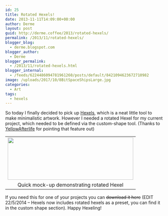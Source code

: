 ```yaml
---
id: 25
title: Rotated Hexels!
date: 2013-11-11T14:09:00+00:00
author: Derme
layout: post
guid: http://derme.coffee/2013/rotated-hexels/
permalink: /2013/11/rotated-hexels/
blogger_blog:
  - derme.blogspot.com
blogger_author:
  - Derme
blogger_permalink:
  - /2013/11/rotated-hexels.html
blogger_internal:
  - /feeds/6224486094781961260/posts/default/8421094623672710982
image: /uploads/2017/10/8BitSpaceShipsLarge.jpg
categories:
  - Art
tags:
  - hexels
---
```

So today I finally decided to pick up [Hexels](http://hexraystudios.com/hexels/), which is a neat little tool to make minimalistic artwork. However I needed a rotated Hexel for my current project, which needed to be defined via the custom-shape tool. (Thanks to [YellowAfterlife](http://twitter.com/YellowAfterlife) for pointing that feature out)

<table style="margin-left: auto; margin-right: auto; text-align: center;" cellspacing="0" cellpadding="0" align="center">
  <tr>
    <td style="text-align: center;">
      <a style="margin-left: auto; margin-right: auto;" href="http://derme.coffee/uploads/2013/11/RotatedHexel.png"><img src="http://derme.coffee/uploads/2013/11/RotatedHexel-300x102.png" alt="" width="400" height="135" border="0" /></a>
    </td>
  </tr>
  
  <tr>
    <td style="text-align: center;">
      Quick mock-up demonstrating rotated Hexel
    </td>
  </tr>
</table>

<div style="clear: both; text-align: center;">
</div>

<div style="clear: both; text-align: center;">
</div>

<div style="clear: both; text-align: left;">
  If you need this for one of your projects you can <span style="text-decoration: line-through;">download it here</span> (EDIT 22/5/2014 &#8211; Hexels now includes rotated hexels as a preset, you can find it in the custom shape section). Happy Hexeling!
</div>